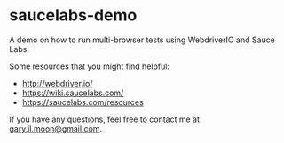 # saucelabs-demo
A demo on how to run multi-browser tests using WebdriverIO and Sauce Labs.

Some resources that you might find helpful:
- http://webdriver.io/
- https://wiki.saucelabs.com/
- https://saucelabs.com/resources

If you have any questions, feel free to contact me at gary.il.moon@gmail.com.
